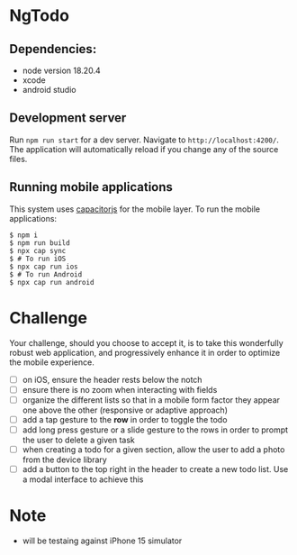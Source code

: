 # NgTodo

## Dependencies:
- node version 18.20.4
- xcode
- android studio

## Development server

Run `npm run start` for a dev server. Navigate to `http://localhost:4200/`. The application will automatically reload if you change any of the source files.

## Running mobile applications

This system uses [capacitorjs](https://capacitorjs.com/) for the mobile layer. To run the mobile applications:

```
$ npm i
$ npm run build
$ npx cap sync
$ # To run iOS
$ npx cap run ios
$ # To run Android 
$ npx cap run android
```

# Challenge

Your challenge, should you choose to accept it, is to take this wonderfully robust web application, and progressively enhance it in order to optimize the mobile experience.

- [ ] on iOS, ensure the header rests below the notch
- [ ] ensure there is no zoom when interacting with fields
- [ ] organize the different lists so that in a mobile form factor they appear one above the other (responsive or adaptive approach)
- [ ] add a tap gesture to the **row** in order to toggle the todo
- [ ] add long press gesture or a slide gesture to the rows in order to prompt the user to delete a given task
- [ ] when creating a todo for a given section, allow the user to add a photo from the device library
- [ ] add a button to the top right in the header to create a new todo list. Use a modal interface to achieve this

# Note
- will be testaing against iPhone 15 simulator
